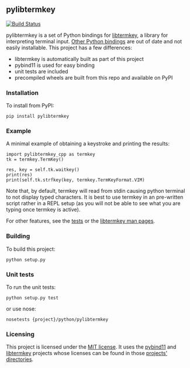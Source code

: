 <!---
Copyright (c) 2019 Michael Vilim

This file is part of the pylibtermkey library. It is currently hosted at
https://github.com/mvilim/pylibtermkey

pylibtermkey is licensed under the MIT license. A copy of the license can be
found in the root folder of the project.
-->

## pylibtermkey

[![Build Status](https://travis-ci.org/mvilim/pylibtermkey.svg?branch=master)](https://travis-ci.org/mvilim/pylibtermkey)

pylibtermkey is a set of Python bindings for [libtermkey](http://www.leonerd.org.uk/code/libtermkey/), a library for interpreting terminal input. [Other Python bindings](https://github.com/temoto/ctypes_libtermkey) are out of date and not easily installable. This project has a few differences:

* libtermkey is automatically built as part of this project
* pybind11 is used for easy binding 
* unit tests are included 
* precompiled wheels are built from this repo and available on PyPI

### Installation

To install from PyPI:

```
pip install pylibtermkey
```

### Example

A minimal example of obtaining a keystroke and printing the results:

```
import pylibtermkey_cpp as termkey
tk = termkey.TermKey()

res, key = self.tk.waitkey()
print(res)
print(self.tk.strfkey(key, termkey.TermKeyFormat.VIM)
```

Note that, by default, termkey will read from stdin causing python terminal to not display typed characters. It is best to use termkey in an pre-written script rather in a REPL setup (as you will not be able to see what you are typing once termkey is active).

For other features, see the [tests](https://github.com/mvilim/pylibtermkey/blob/master/python/pylibtermkey/test_pylibtermkey.py) or the [libtermkey man pages](http://www.leonerd.org.uk/code/libtermkey/doc/).

### Building

To build this project:

```
python setup.py
```

### Unit tests

To run the unit tests:

```
python setup.py test
```

or use nose:

```
nosetests {project}/python/pylibtermkey
```

### Licensing

This project is licensed under the [MIT license](https://github.com/mvilim/pylibtermkey/blob/master/LICENSE). It uses the [pybind11](https://github.com/pybind/pybind11/) and [libtermkey](http://www.leonerd.org.uk/code/libtermkey/) projects whose licenses can be found in those [projects' directories](https://github.com/mvilim/pylibtermkey/blob/master/cpp/thirdparty).
